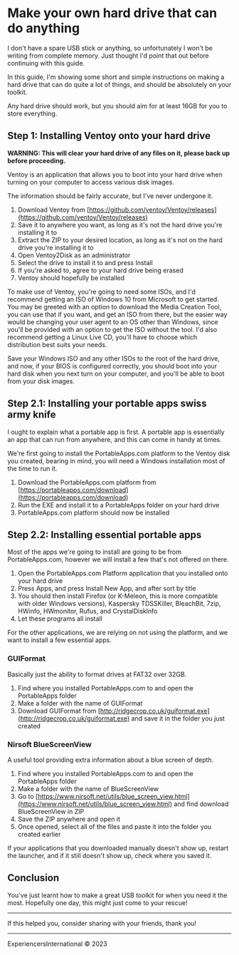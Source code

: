 # Make your own hard drive that can do anything

I don't have a spare USB stick or anything, so unfortunately I won't be writing from complete memory. Just thought I'd point that out before continuing with this guide.

In this guide, I'm showing some short and simple instructions on making a hard drive that can do quite a lot of things, and should be absolutely on your toolkit.

Any hard drive should work, but you should aim for at least 16GB for you to store everything.

## Step 1: Installing Ventoy onto your hard drive

**WARNING: This will clear your hard drive of any files on it, please back up before proceeding.**

Ventoy is an application that allows you to boot into your hard drive when turning on your computer to access various disk images.

The information should be fairly accurate, but I've never undergone it.

1. Download Ventoy from [https://github.com/ventoy/Ventoy/releases](https://github.com/ventoy/Ventoy/releases)
2. Save it to anywhere you want, as long as it's not the hard drive you're installing it to
3. Extract the ZIP to your desired location, as long as it's not on the hard drive you're installing it to
4. Open Ventoy2Disk as an administrator 
5. Select the drive to install it to and press Install
6. If you're asked to, agree to your hard drive being erased
7. Ventoy should hopefully be installed

To make use of Ventoy, you're going to need some ISOs, and I'd recommend getting an ISO of Windows 10 from Microsoft to get started. You may be greeted with an option to download the Media Creation Tool, you can use that if you want, and get an ISO from there, but the easier way would be changing your user agent to an OS other than Windows, since you'll be provided with an option to get the ISO without the tool. I'd also recommend getting a Linux Live CD, you'll have to choose which distribution best suits your needs.

Save your Windows ISO and any other ISOs to the root of the hard drive, and now, if your BIOS is configured correctly, you should boot into your hard disk when you next turn on your computer, and you'll be able to boot from your disk images.

## Step 2.1: Installing your portable apps swiss army knife

I ought to explain what a portable app is first. A portable app is essentially an app that can run from anywhere, and this can come in handy at times.

We're first going to install the PortableApps.com platform to the Ventoy disk you created, bearing in mind, you will need a Windows installation most of the time to run it.

1. Download the PortableApps.com platform from [https://portableapps.com/download](https://portableapps.com/download)
2. Run the EXE and install it to a PortableApps folder on your hard drive
3. PortableApps.com platform should now be installed

## Step 2.2: Installing essential portable apps

Most of the apps we're going to install are going to be from PortableApps.com, however we will install a few that's not offered on there.

1. Open the PortableApps.com Platform application that you installed onto your hard drive
2. Press Apps, and press Install New App, and after sort by title
3. You should then install Firefox (or K-Meleon, this is more compatible with older Windows versions), Kaspersky TDSSKiller, BleachBit, 7zip, HWinfo, HWmonitor, Rufus, and CrystalDiskInfo
4. Let these programs all install

For the other applications, we are relying on not using the platform, and we want to install a few essential apps.

### GUIFormat

Basically just the ability to format drives at FAT32 over 32GB.

1. Find where you installed PortableApps.com to and open the PortableApps folder
2. Make a folder with the name of GUIFormat
3. Download GUIFormat from [http://ridgecrop.co.uk/guiformat.exe](http://ridgecrop.co.uk/guiformat.exe) and save it in the folder you just created

### Nirsoft BlueScreenView

A useful tool providing extra information about a blue screen of depth.

1. Find where you installed PortableApps.com to and open the PortableApps folder
2. Make a folder with the name of BlueScreenView
3. Go to [https://www.nirsoft.net/utils/blue_screen_view.html](https://www.nirsoft.net/utils/blue_screen_view.html) and find download BlueScreenView in ZIP
4. Save the ZIP anywhere and open it
5. Once opened, select all of the files and paste it into the folder you created earlier

If your applications that you downloaded manually doesn't show up, restart the launcher, and if it still doesn't show up, check where you saved it.

## Conclusion

You've just learnt how to make a great USB toolkit for when you need it the most. Hopefully one day, this might just come to your rescue!

---

If this helped you, consider sharing with your friends, thank you!

---

ExperiencersInternational © 2023
